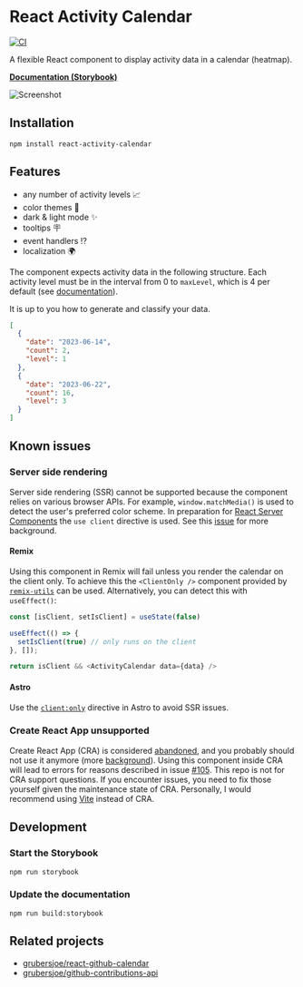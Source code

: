 # React Activity Calendar

[![CI](https://github.com/grubersjoe/react-activity-calendar/actions/workflows/test.yml/badge.svg)](https://github.com/grubersjoe/react-activity-calendar/actions/workflows/test.yml)

A flexible React component to display activity data in a calendar (heatmap).

**[Documentation (Storybook)](https://grubersjoe.github.io/react-activity-calendar)**

![Screenshot](screenshot.png)

## Installation

```shell
npm install react-activity-calendar
```

## Features

- any number of activity levels 📈
- color themes 🌈
- dark & light mode ✨
- tooltips 🪧
- event handlers ⁉️
- localization 🌍

The component expects activity data in the following structure. Each activity level must be in the
interval from 0 to `maxLevel`, which is 4 per default (see
[documentation](https://grubersjoe.github.io/react-activity-calendar/?path=/story/react-activity-calendar--activity-levels)).

It is up to you how to generate and classify your data.

```json
[
  {
    "date": "2023-06-14",
    "count": 2,
    "level": 1
  },
  {
    "date": "2023-06-22",
    "count": 16,
    "level": 3
  }
]
```

## Known issues

### Server side rendering

Server side rendering (SSR) cannot be supported because the component relies on various browser
APIs. For example, `window.matchMedia()` is used to detect the user's preferred color scheme. In
preparation for
[React Server Components](https://react.dev/blog/2023/03/22/react-labs-what-we-have-been-working-on-march-2023#react-server-components)
the `use client` directive is used. See this
[issue](https://github.com/grubersjoe/react-github-calendar/issues/66) for more background.

#### Remix

Using this component in Remix will fail unless you render the calendar on the client only. To
achieve this the `<ClientOnly />` component provided by
[`remix-utils`](https://github.com/sergiodxa/remix-utils?tab=readme-ov-file#clientonly) can be used.
Alternatively, you can detect this with `useEffect()`:

```typescript jsx
const [isClient, setIsClient] = useState(false)

useEffect(() => {
  setIsClient(true) // only runs on the client
}, []);

return isClient && <ActivityCalendar data={data} />
```

#### Astro

Use the [`client:only`](https://docs.astro.build/de/reference/directives-reference/#clientonly)
directive in Astro to avoid SSR issues.

### Create React App unsupported

Create React App (CRA) is considered
[abandoned](https://github.com/facebook/create-react-app/discussions/11086), and you probably should
not use it anymore (more
[background](https://github.com/facebook/create-react-app/issues/11180#issuecomment-874748552)).
Using this component inside CRA will lead to errors for reasons described in issue
[#105](https://github.com/grubersjoe/react-activity-calendar/issues/105). This repo is not for CRA
support questions. If you encounter issues, you need to fix those yourself given the maintenance
state of CRA. Personally, I would recommend using [Vite](https://vitejs.dev/) instead of CRA.

## Development

### Start the Storybook

```shell
npm run storybook
```

### Update the documentation

```shell
npm run build:storybook
```

## Related projects

- [grubersjoe/react-github-calendar](https://github.com/grubersjoe/react-github-calendar)
- [grubersjoe/github-contributions-api](https://github.com/grubersjoe/github-contributions-api)
